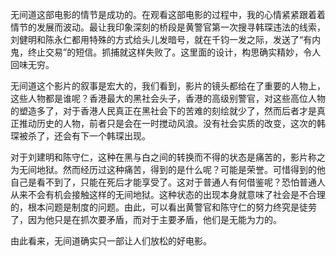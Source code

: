    无间道这部电影的情节是成功的。在观看这部电影的过程中，我的心情紧紧跟着着情节的发展而波动。最让我印象深刻的桥段是黄警官第一次搜寻韩琛违法的线索，刘健明和陈永仁都用特殊的方式给头儿发暗号，就在千钧一发之际，发送了“有内鬼，终止交易”的短信。抓捕就这样失败了。这里面的设计，构思确实精妙，令人回味无穷。

  无间道这个影片的叙事是宏大的，我们看到，影片的镜头都给在了重要的人物上，这些人物都是谁呢？香港最大的黑社会头子，香港的高级别警官，对这些高位人物的塑造多了，对于香港人民真正在黑社会下的苦难的刻绘就少了，然而后者才是真正推动历史的人物，前者只是会在一时搅动风浪。没有社会实质的改变，这次的韩琛被杀了，还会有下一个韩琛出现。 

  对于刘建明和陈守仁，这种在黑与白之间的转换而不得的状态是痛苦的，影片称之为无间地狱。然而经历过这种痛苦，得到的是什么呢？可能是荣誉。可惜得到的他自己是看不到了，只能在死后才能享受了。这对于普通人有何借鉴呢？恐怕普通人从来不会有机会接触这样的无间地狱。这种状态的出现本身就意味了社会是不合理的，根本问题是制度的问题。由此，可以看出黄警官和陈守仁的努力终究是徒劳了，因为他只是在抓次要矛盾，而对于主要矛盾，他们是无能为力的。 

  由此看来，无间道确实只一部让人们放松的好电影。